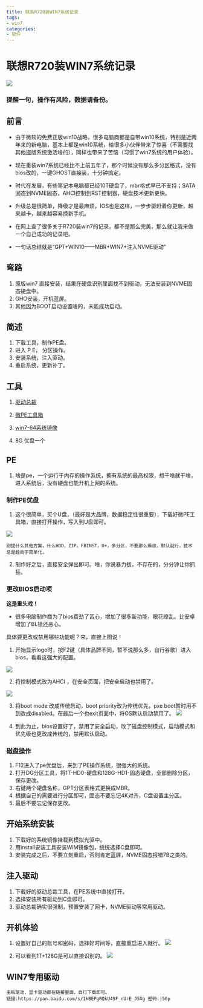 ```yaml
---
title: 联系R720装WIN7系统记录
tags: 
- win7
categories:
- 软件
---
```



# 联想R720装WIN7系统记录

![](http://ww1.sinaimg.cn/large/640dde2dly1fsophhxuc7j20h20mjk6i.jpg)


###  提醒一句，操作有风险，数据请备份。

## 前言

- 由于微软的免费正版win10战略，很多电脑商都是自带win10系统，特别是近两年来的新电脑，基本上都是win10系统，给很多小伙伴带来了惊喜（不需要找其他盗版系统激活啥的），同样也带来了苦恼（习惯了win7系统的用户体验）。

- 现在重装win7系统已经比不上前五年了，那个时候没有那么多分区格式，没有bios改的，一键GHOST直接装，十分钟搞定。
- 时代在发展，有些笔记本电脑都已经10T硬盘了，mbr格式早已不支持；SATA固态到NVME固态，AHCI控制到RST控制器，硬盘技术更新更快。
- 升级总是很简单，降级才是最麻烦，IOS也是这样，一步步驱赶着你更新，越来越卡，越来越容易换新手机。
- 在网上查了很多关于R720装win7的记录，都不是那么完美，那么就让我来做一个自己成功的记录吧。
- 一句话总结就是“GPT+WIN10——MBR+WIN7+注入NVME驱动”

<!-- more --> 

## 弯路
1. 原版win7 直接安装，结果在硬盘识别里面找不到驱动，无法安装到NVME固态硬盘中。
2. GHO安装，开机蓝屏。
3. 其他因为BOOT启动设置啥的，未能成功启动。


## 简述

1. 下载工具，制作PE盘。
2. 进入 P E， 分区操作。
3. 安装系统，注入驱动。
4. 重启系统，更新补丁。

## 工具

1. [驱动总裁](https://soft.shanbotv.com/drvceo/DrvCeonw.zip)

2. [微PE工具箱](http://www.wepe.com.cn/download.html)

3. [win7-64系统镜像](ed2k://|file|cn_windows_7_enterprise_x64_dvd_x15-70741.iso|3203516416|876DCF115C2EE28D74B178BE1A84AB3B|/)

4. 8G 优盘一个

## PE

1.  啥是pe，一个运行于内存的操作系统，拥有系统的最高权限，想干啥就干啥，进入系统后，没有硬盘也能开机上网的系统。

### 制作PE优盘

1. 这个很简单，买个U盘，（最好是大品牌，数据稳定性很重要），下载好微PE工具箱，直接打开操作，写入到U盘即可。

![](http://ww1.sinaimg.cn/large/640dde2dly1fsopi9c32bj20fy0a4gne.jpg)

```
别提什么其他方案，什么HDD，ZIP，FBINST，U+，多分区，不要那么麻烦，默认就行，技术总是趋向于简单化。
```
2. 制作好之后，直接安全弹出即可。啥，你说暴力拔，不存在的，分分钟让你抓狂。

### 更改BIOS启动项

**这是重头戏！**

- 很多电脑制作商为了bios费劲了苦心，增加了很多新功能，眼花缭乱。比安卓增加了BL锁还恶心。

具体要更改或禁用哪些功能呢？来，直接上图说！


1. 开始显示logo时，按F2键（具体品牌不同，暂不说那么多，自行谷歌）进入bios，看看这强大的配置。

![](http://ww1.sinaimg.cn/large/640dde2dly1fsopioxxkfj20sa0im7u8.jpg)

2. 将控制模式改为AHCI ，在安全页面，把安全启动也禁用了。

![](http://ww1.sinaimg.cn/large/640dde2dly1fsopj4sgevj20s50ggtsl.jpg)



3. 将boot mode 改成传统启动，boot priority改为传统优先，pxe boot暂时用不到改成disabled。在最后一个也exit页面中，将OS默认启动禁用了。
![](http://ww1.sinaimg.cn/large/640dde2dly1fsopjd6ee4j20rm0iu7rl.jpg)


4. 到此为止，bios设置好了，禁用了安全启动，改了磁盘控制模式，启动模式和优先级也更改成传统的，禁用默认启动。

### 磁盘操作

1. F12进入了pe优盘后，来到了PE操作系统，很强大的系统。
2. 打开DG分区工具，将1T-HD0-硬盘和128G-HD1-固态硬盘，全部删除分区，保存更改。
3. 右键两个硬盘名称，GPT分区表格式更换成MBR。
4. 根据自己的需要进行分区即可，固态不要忘记4K对齐，C盘设置主分区。
5. 最后不要忘记保存更改。

## 开始系统安装

1. 下载好的系统镜像挂载到模拟光驱中。
2. 用install安装工具安装WIM镜像包，统统选择C盘即可。
3. 安装完成之后，不要立刻重启，否则肯定蓝屏，NVME固态报错7B之类的。

## 注入驱动

1. 下载好的驱动总裁工具，在PE系统中直接打开。
2. 选择安装所有驱动到C盘即可。
3. 驱动总裁确实很强制，预置安装了网卡，NVME驱动等常用驱动。

## 开机体验

1. 设置好自己的账号和密码，选择好时间等，直接重启进入就行。
![](http://ww1.sinaimg.cn/large/640dde2dly1fsopjnpv31j20hj0jkwqa.jpg)


2. 可以看到1T+128G是可以直接识别的。
![](http://ww1.sinaimg.cn/large/640dde2dly1fsopjvk163j20si0ieqrx.jpg)



##  WIN7专用驱动

```
主板驱动，显卡驱动都在链接里面，自行下载即可。
链接:https://pan.baidu.com/s/1kBEPgRQkU49F_nUrE_J5Xg 密码:j56p
```